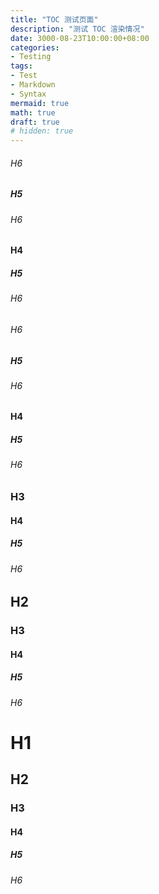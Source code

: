 ```yaml
---
title: "TOC 测试页面"
description: "测试 TOC 渲染情况"
date: 3000-08-23T10:00:00+08:00
categories:
- Testing
tags:
- Test
- Markdown
- Syntax
mermaid: true
math: true
draft: true
# hidden: true
---
```

###### H6
##### H5
###### H6
#### H4
##### H5
###### H6
###### H6
##### H5
###### H6
#### H4
##### H5
###### H6
### H3
#### H4
##### H5
###### H6
## H2
### H3
#### H4
##### H5
###### H6
# H1
## H2
### H3
#### H4
##### H5
###### H6

